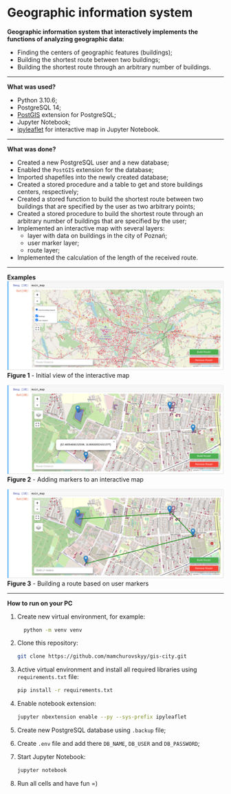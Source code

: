 # Geographic information system

**Geographic information system that interactively implements the functions of analyzing geographic data:**

- Finding the centers of geographic features (buildings);
- Building the shortest route between two buildings;
- Building the shortest route through an arbitrary number of buildings.

---

**What was used?**

- Python 3.10.6;
- PostgreSQL 14;
- [PostGIS](https://postgis.net/) extension for PostgreSQL;
- Jupyter Notebook;
- [ipyleaflet](<https://ipyleaflet.readthedocs.io/en/master/>) for interactive map in Jupyter Notebook.

---

**What was done?**

- Created a new PostgreSQL user and a new database;
- Enabled the `PostGIS` extension for the database;
- Imported shapefiles into the newly created database;
- Created a stored procedure and a table to get and store buildings centers, respectively;
- Created a stored function to build the shortest route between two buildings that are specified by the user as two arbitrary points;
- Created a stored procedure to build the shortest route through an arbitrary number of buildings that are specified by the user;
- Implemented an interactive map with several layers:
  - layer with data on buildings in the city of Poznań;
  - user marker layer;
  - route layer;
- Implemented the calculation of the length of the received route.

---

**Examples**
![Initial view of the interactive map](./screenshots/initial_view.png)
**Figure 1** - Initial view of the interactive map

![Adding markers to an interactive map](./screenshots/markers.png)
**Figure 2** - Adding markers to an interactive map

![Building a route based on user markers](./screenshots/final_route.png)
**Figure 3** - Building a route based on user markers

---

**How to run on your PC**

1. Create new virtual environment, for example:

    ``` bash sh shell zsh
      python -m venv venv
    ```

2. Clone this repository:

    ``` bash sh shell zsh
    git clone https://github.com/mamchurovskyy/gis-city.git
    ```

3. Active virtual environment and install all required libraries using `requirements.txt` file:

    ``` bash sh shell zsh
    pip install -r requirements.txt
    ```

4. Enable notebook extension:

    ``` bash sh shell zsh
    jupyter nbextension enable --py --sys-prefix ipyleaflet
    ```

5. Create new PostgreSQL database using `.backup` file;

6. Create `.env` file and add there `DB_NAME`, `DB_USER` and `DB_PASSWORD`;

7. Start Jupyter Notebook:

    ``` bash sh shell zsh
    jupyter notebook
    ```

8. Run all cells and have fun =)
